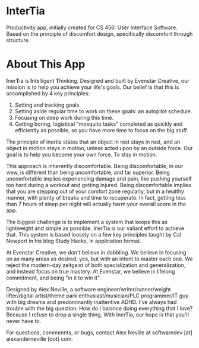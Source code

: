 # InterTia
Productivity app, initially created for CS 456: User Interface Software. Based on the principle of discomfort design, specifically discomfort through structure.

# About This App
**I**ner**T**ia is **I**ntelligent **T**hinking. Designed and built by Evenstar Creative, our mission is to help you achieve your life's goals. Our belief is that this is accomplished by 4 key principles:

1) Setting and tracking goals.
2) Setting aside regular time to work on these goals: an autopilot schedule.
3) Focusing on deep work during this time.
4) Getting boring, logistical "mosquito tasks" completed as quickly and efficiently as possible, so you have more time to focus on the big stuff.

The principle of inertia states that an object in rest stays in rest, and an object in motion stays in motion, unless acted upon by an outside force. Our goal is to help you become your own force. To stay in motion.

This approach is inherently discomfortable. Being discomfortable, in our view, is different than being uncomfortable, and far superior. Being uncomfortable implies experiencing damage and pain, like pushing yourself too hard during a workout and getting injured. Being discomfortable implies that you are stepping out of your comfort zone regularly, but in a healthy manner, with plenty of breaks and time to recuperate. In fact, getting less than 7 hours of sleep per night will actually harm your overall score in the app. 

The biggest challenge is to implement a system that keeps this as lightweight and simple as possible. InerTia is our valiant effort to achieve that. This system is based loosely on a few key principles taught by Cal Newport in his blog Study Hacks, in application format.

At Evenstar Creative, we don't believe in dabbling. We believe in focusing on as many areas as desired, yes, but with an intent to master each one. We reject the modern-day zeitgeist of both specialization and generalization, and instead focus on true mastery. At Evenstar, we believe in lifelong commitment, and being "in it to win it".

Designed by Alex Neville, a software engineer/writer/runner/weight lifter/digital artist/theme park enthusiast/musician/PLC programmer/IT guy with big dreams and predominantly inattentive ADHD. I've always had trouble with the big question: How do I balance doing everything that I love? Because I refuse to drop a single thing. With InerTia, our hope is that you'll never have to. 

For questions, commennts, or bugs, contact Alex Neville at softwaredev [at] alexanderneville [dot] com. 

